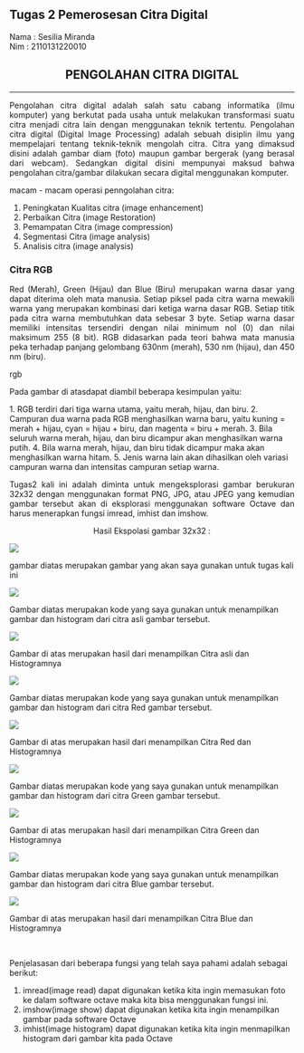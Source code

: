 ## Tugas 2 Pemerosesan Citra Digital
Nama   : Sesilia Miranda<br>
Nim    : 2110131220010


<h2 align="center">PENGOLAHAN CITRA DIGITAL</h2>
<hr>

<p align = "justify">Pengolahan citra digital adalah salah satu cabang informatika (ilmu komputer) yang berkutat pada usaha untuk melakukan transformasi suatu citra menjadi citra lain dengan menggunakan teknik tertentu. Pengolahan citra digital (Digital Image Processing) adalah sebuah disiplin ilmu yang mempelajari tentang teknik-teknik mengolah citra. Citra yang dimaksud disini adalah gambar diam (foto) maupun gambar bergerak (yang berasal dari webcam). Sedangkan digital disini mempunyai maksud bahwa pengolahan citra/gambar dilakukan secara digital menggunakan komputer.</p>

macam - macam operasi penngolahan citra:
1. Peningkatan Kualitas citra (image enhancement)
2. Perbaikan Citra (image Restoration)
3. Pemampatan Citra (image compression)
4. Segmentasi Citra (image analysis)
5. Analisis citra (image analysis)

### Citra RGB
<p align = "justify">Red (Merah), Green (Hijau) dan Blue (Biru) merupakan warna dasar yang dapat diterima oleh mata manusia. Setiap piksel pada citra warna mewakili warna yang merupakan kombinasi dari ketiga warna dasar RGB. Setiap titik pada citra warna membutuhkan data sebesar 3 byte. Setiap warna dasar memiliki intensitas tersendiri dengan nilai minimum nol (0) dan nilai maksimum 255 (8 bit). RGB didasarkan pada teori bahwa mata manusia peka terhadap panjang gelombang 630nm (merah), 530 nm (hijau), dan 450 nm (biru).</p>

rgb

<p align = "justify">Pada gambar di atasdapat diambil beberapa kesimpulan yaitu: </p>
1. RGB terdiri dari tiga warna utama, yaitu merah, hijau, dan biru. 
2. Campuran dua warna pada RGB menghasilkan warna baru, yaitu kuning = merah + hijau, cyan = hijau + biru, dan magenta = biru + merah. 
3. Bila seluruh warna merah, hijau, dan biru dicampur akan menghasilkan warna putih. 
4. Bila warna merah, hijau, dan biru tidak dicampur maka akan menghasilkan warna hitam. 
5. Jenis warna lain akan dihasilkan oleh variasi campuran warna dan intensitas campuran setiap warna.

<p align = "justify">Tugas2 kali ini adalah diminta untuk mengeksplorasi gambar berukuran 32x32 dengan menggunakan format PNG, JPG, atau JPEG yang kemudian gambar tersebut akan di eksplorasi menggunakan software Octave dan harus menerapkan fungsi imread, imhist dan imshow.</p>

<p align = "center">Hasil Ekspolasi gambar 32x32 :<br>

<img src="foto/kucing_garong.jpeg"><br>

gambar diatas merupakan gambar yang akan saya gunakan untuk tugas kali ini<br>

<img src="foto/1.png"><br>    

Gambar diatas merupakan kode yang saya gunakan untuk menampilkan gambar dan histogram dari citra asli gambar tersebut.<br>

<img src="foto/2.png"><br>

Gambar di atas merupakan hasil dari menampilkan Citra asli dan Histogramnya<br>

<img src="foto/3.png"><br>

Gambar diatas merupakan kode yang saya gunakan untuk menampilkan gambar dan histogram dari citra Red gambar tersebut.<br>

<img src="foto/4.png"><br>

Gambar di atas merupakan hasil dari menampilkan Citra Red dan Histogramnya<br>

<img src="foto/5.png"><br>

Gambar diatas merupakan kode yang saya gunakan untuk menampilkan gambar dan histogram dari citra Green gambar tersebut.<br>

<img src="foto/6.png"><br>

Gambar di atas merupakan hasil dari menampilkan Citra Green dan Histogramnya<br>

<img src="foto/7.png"><br>

Gambar diatas merupakan kode yang saya gunakan untuk menampilkan gambar dan histogram dari citra Blue gambar tersebut.<br>

<img src="foto/8.png"><br>

Gambar di atas merupakan hasil dari menampilkan Citra Blue dan Histogramnya</p><br>

Penjelasasan dari beberapa fungsi yang telah saya pahami adalah sebagai berikut:
1. imread(image read) dapat digunakan ketika kita ingin memasukan foto ke dalam software octave maka kita bisa menggunakan fungsi ini.
2. imshow(image show) dapat digunakan ketika kita ingin menampilkan gambar pada software Octave
3. imhist(image histogram) dapat digunakan ketika kita ingin menmapilkan histogram dari gambar kita pada Octave

<img src=" "><br>